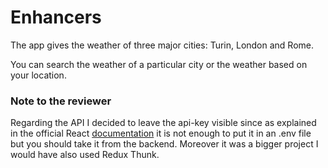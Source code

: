 # Enhancers

The app gives the weather of three major cities: Turin, London and Rome.

You can search the weather of a particular city or the weather based on your location.

### Note to the reviewer

Regarding the API I decided to leave the api-key visible since as explained in the official React [documentation] it is not enough to put it in an .env file but you should take it from the backend.
Moreover it was a bigger project I would have also used Redux Thunk.



[documentation]: <https://create-react-app.dev/docs/adding-custom-environment-variables/>
